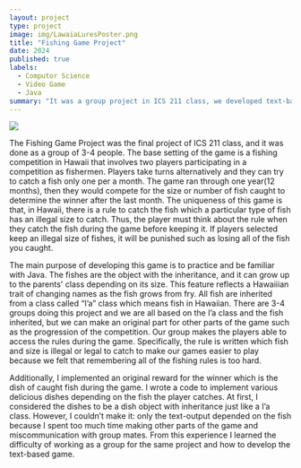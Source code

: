 ```yaml
---
layout: project
type: project
image: img/LawaiaLuresPoster.png
title: "Fishing Game Project"
date: 2024
published: true
labels:
  - Computor Science
  - Video Game
  - Java
summary: "It was a group project in ICS 211 class, we developed text-base fishing game of the fish with a Hawaiian name."
---
```

<img class="img-fluid" src="../img/LawaiaLuresPoster.png">

The Fishing Game Project was the final project of ICS 211 class, and it was done as a group of 3-4 people. The base setting of the game is a fishing competition in Hawaii that involves two players participating in a competition as fishermen.  Players take turns alternatively and they can try to catch a fish only one per a month. The game ran through one year(12 months), then they would compete for the size or number of fish caught to determine the winner after the last month. The uniqueness of this game is that, in Hawaii, there is a rule to catch the fish which a particular type of fish has an illegal size to catch. Thus, the player must think about the rule when they catch the fish during the game before keeping it. If players selected keep an illegal size of fishes, it will be punished such as losing all of the fish you caught.

The main purpose of developing this game is to practice and be familiar with Java. The fishes are the object with the inheritance, and it can grow up to the parents' class depending on its size. This feature reflects a Hawaiiian trait of changing names as the fish grows from fry. All fish are inherited from a class called “I’a” class which means fish in Hawaiian. There are 3-4 groups doing this project and we are all based on the I’a class and the fish inherited, but we can make an original part for other parts of the game such as the progression of the competition. Our group makes the players able to access the rules during the game. Specifically, the rule is written which fish and size is illegal or legal to catch to make our games easier to play because we felt that remembering all of the fishing rules is too hard. 

Additionally, I implemented an original reward for the winner which is the dish of caught fish during the game. I wrote a code to implement various delicious dishes depending on the fish the player catches. At first, I considered the dishes to be a dish object with inheritance just like a I’a class. However, I couldn’t make it: only the text-output depended on the fish because I spent too much time making other parts of the game and miscommunication with group mates. From this experience I learned the difficulty of working as a group for the same project and how to develop the text-based game. 
